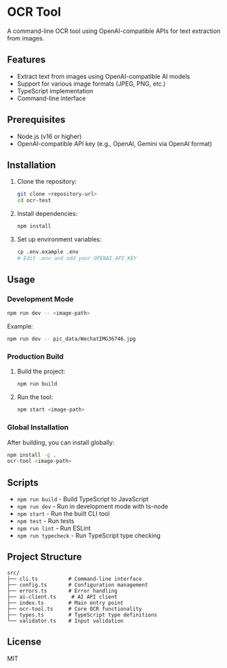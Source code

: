 # OCR Tool

A command-line OCR tool using OpenAI-compatible APIs for text extraction from images.

## Features

- Extract text from images using OpenAI-compatible AI models
- Support for various image formats (JPEG, PNG, etc.)
- TypeScript implementation
- Command-line interface

## Prerequisites

- Node.js (v16 or higher)
- OpenAI-compatible API key (e.g., OpenAI, Gemini via OpenAI format)

## Installation

1. Clone the repository:
   ```bash
   git clone <repository-url>
   cd ocr-test
   ```

2. Install dependencies:
   ```bash
   npm install
   ```

3. Set up environment variables:
   ```bash
   cp .env.example .env
   # Edit .env and add your OPENAI_API_KEY
   ```

## Usage

### Development Mode

```bash
npm run dev -- <image-path>
```

Example:
```bash
npm run dev -- pic_data/WechatIMG36746.jpg
```

### Production Build

1. Build the project:
   ```bash
   npm run build
   ```

2. Run the tool:
   ```bash
   npm start <image-path>
   ```

### Global Installation

After building, you can install globally:
```bash
npm install -g .
ocr-tool <image-path>
```

## Scripts

- `npm run build` - Build TypeScript to JavaScript
- `npm run dev` - Run in development mode with ts-node
- `npm start` - Run the built CLI tool
- `npm test` - Run tests
- `npm run lint` - Run ESLint
- `npm run typecheck` - Run TypeScript type checking

## Project Structure

```
src/
├── cli.ts          # Command-line interface
├── config.ts       # Configuration management
├── errors.ts       # Error handling
├── ai-client.ts     # AI API client
├── index.ts        # Main entry point
├── ocr-tool.ts     # Core OCR functionality
├── types.ts        # TypeScript type definitions
└── validator.ts    # Input validation
```

## License

MIT
